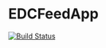 # EDCFeedApp

[![Build Status](https://app.travis-ci.com/AlekseyOsadchy/EDCFeedApp.svg?branch=main)](https://app.travis-ci.com/AlekseyOsadchy/EDCFeedApp)
